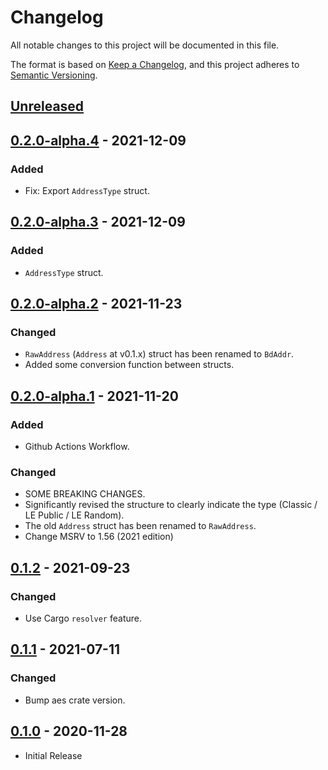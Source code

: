 # Changelog
All notable changes to this project will be documented in this file.

The format is based on [Keep a Changelog](https://keepachangelog.com/en/1.0.0/),
and this project adheres to [Semantic Versioning](https://semver.org/spec/v2.0.0.html).

## [Unreleased]

## [0.2.0-alpha.4] - 2021-12-09

### Added

- Fix: Export `AddressType` struct.

## [0.2.0-alpha.3] - 2021-12-09

### Added

- `AddressType` struct.

## [0.2.0-alpha.2] - 2021-11-23

### Changed

- `RawAddress` (`Address` at v0.1.x) struct has been renamed to `BdAddr`.
- Added some conversion function between structs.

## [0.2.0-alpha.1] - 2021-11-20

### Added

- Github Actions Workflow.

### Changed

- SOME BREAKING CHANGES.
- Significantly revised the structure to clearly indicate the type (Classic / LE Public / LE Random).
- The old `Address` struct has been renamed to `RawAddress`.
- Change MSRV to 1.56 (2021 edition)

## [0.1.2] - 2021-09-23

### Changed

- Use Cargo `resolver` feature.

## [0.1.1] - 2021-07-11

### Changed

- Bump aes crate version.

## [0.1.0] - 2020-11-28

- Initial Release

[Unreleased]: https://github.com/yskszk63/bdaddr/compare/v0.2.0-alpha.4...HEAD
[0.2.0-alpha.4]: https://github.com/yskszk63/bdaddr/compare/v0.2.0-alpha.3...v0.2.0-alpha.4
[0.2.0-alpha.3]: https://github.com/yskszk63/bdaddr/compare/v0.2.0-alpha.2...v0.2.0-alpha.3
[0.2.0-alpha.2]: https://github.com/yskszk63/bdaddr/compare/v0.2.0-alpha.1...v0.2.0-alpha.2
[0.2.0-alpha.1]: https://github.com/yskszk63/bdaddr/compare/v0.1.2...v0.2.0-alpha.1
[0.1.2]: https://github.com/yskszk63/bdaddr/compare/v0.1.1...v0.1.2
[0.1.1]: https://github.com/yskszk63/bdaddr/compare/v0.1.0...v0.1.1
[0.1.0]: https://github.com/yskszk63/bdaddr/releases/tag/v0.1.0
